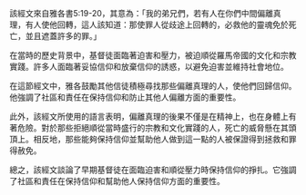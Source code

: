 該經文來自雅各書5:19-20，其意為：「我的弟兄們，若有人在你們中間偏離真理，有人使他回轉，這人該知道：那使罪人從歧途上回轉的，必救他的靈魂免於死亡，並且遮蓋許多的罪。」

在當時的歷史背景中，基督徒面臨著迫害和壓力，被迫順從羅馬帝國的文化和宗教實踐。許多人面臨著妥協信仰和放棄信仰的誘惑，以避免迫害並維持社會地位。

在這節經文中，雅各鼓勵其他信徒積極尋找那些偏離真理的人，使他們回歸信仰。他強調了社區和責任在保持信仰和防止其他人偏離方面的重要性。

此外，該經文所使用的語言表明，偏離真理的後果不僅是在精神上，也在身體上有著危險。對於那些拒絕順從當時盛行的宗教和文化實踐的人，死亡的威脅懸在其頭頂上。相反地，那些能夠保持信仰並幫助他人做到這一點的人被保證得到拯救和罪得赦免。

總之，該經文談論了早期基督徒在面臨迫害和順從壓力時保持信仰的掙扎。它強調了社區和責任在保持信仰和幫助他人保持信仰方面的重要性。